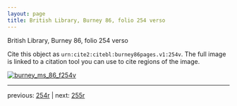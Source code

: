 ```yaml
---
layout: page
title: British Library, Burney 86, folio 254 verso
---
```


British Library, Burney 86, folio 254 verso

Cite this object as `urn:cite2:citebl:burney86pages.v1:254v`.  The full image is linked to a citation tool you can use to cite regions of the image.

[![burney_ms_86_f254v](http://www.homermultitext.org/iipsrv?IIIF=/project/homer/pyramidal/deepzoom/citebl/burney86imgs/v1/burney_ms_86_f254v.tif/full/800,/0/default.jpg)](http://www.homermultitext.org/ict2/?urn=urn:cite2:citebl:burney86imgs.v1:burney_ms_86_f254v) 

---

previous:  [254r](../254r/) | next: [255r](../255r/)